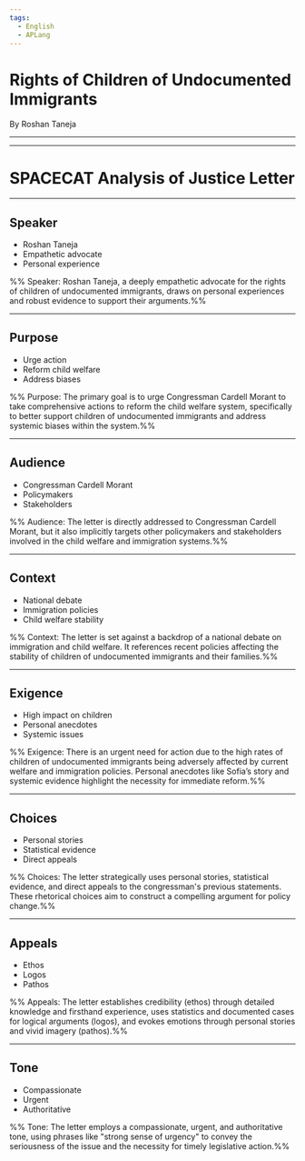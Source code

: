 ```yaml
---
tags:
  - English
  - APLang
---
```

# Rights of Children of Undocumented Immigrants

By Roshan Taneja

---



---
# SPACECAT Analysis of Justice Letter

---

## Speaker

- Roshan Taneja
- Empathetic advocate
- Personal experience

%% Speaker: Roshan Taneja, a deeply empathetic advocate for the rights of children of undocumented immigrants, draws on personal experiences and robust evidence to support their arguments.%%

---

## Purpose

- Urge action
- Reform child welfare
- Address biases

%% Purpose: The primary goal is to urge Congressman Cardell Morant to take comprehensive actions to reform the child welfare system, specifically to better support children of undocumented immigrants and address systemic biases within the system.%%

---

## Audience

- Congressman Cardell Morant
- Policymakers
- Stakeholders

%% Audience: The letter is directly addressed to Congressman Cardell Morant, but it also implicitly targets other policymakers and stakeholders involved in the child welfare and immigration systems.%%

---

## Context

- National debate
- Immigration policies
- Child welfare stability

%% Context: The letter is set against a backdrop of a national debate on immigration and child welfare. It references recent policies affecting the stability of children of undocumented immigrants and their families.%%

---

## Exigence

- High impact on children
- Personal anecdotes
- Systemic issues

%% Exigence: There is an urgent need for action due to the high rates of children of undocumented immigrants being adversely affected by current welfare and immigration policies. Personal anecdotes like Sofia’s story and systemic evidence highlight the necessity for immediate reform.%%

---

## Choices

- Personal stories
- Statistical evidence
- Direct appeals

%% Choices: The letter strategically uses personal stories, statistical evidence, and direct appeals to the congressman's previous statements. These rhetorical choices aim to construct a compelling argument for policy change.%%

---

## Appeals

- Ethos
- Logos
- Pathos

%% Appeals: The letter establishes credibility (ethos) through detailed knowledge and firsthand experience, uses statistics and documented cases for logical arguments (logos), and evokes emotions through personal stories and vivid imagery (pathos).%%

---

## Tone

- Compassionate
- Urgent
- Authoritative

%% Tone: The letter employs a compassionate, urgent, and authoritative tone, using phrases like "strong sense of urgency" to convey the seriousness of the issue and the necessity for timely legislative action.%%
